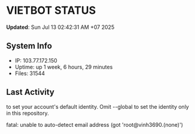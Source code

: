 # VIETBOT STATUS
**Updated**: Sun Jul 13 02:42:31 AM +07 2025

## System Info
- IP: 103.77.172.150
- Uptime: up 1 week, 6 hours, 29 minutes
- Files: 31544

## Last Activity

to set your account's default identity.
Omit --global to set the identity only in this repository.

fatal: unable to auto-detect email address (got 'root@vinh3690.(none)')

